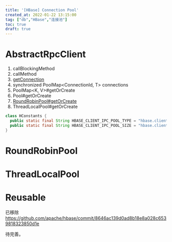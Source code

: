 ```yaml
---
title: '[HBase] Connection Pool'
created_at: 2022-01-22 13:15:00
tag: ["db","HBase","连接池"]
toc: true
draft: true
---
```



# AbstractRpcClient 

1. callBlockingMethod
2. callMethod
3. [getConnection](https://github.com/apache/hbase/blob/rel/2.4.9/hbase-client/src/main/java/org/apache/hadoop/hbase/ipc/AbstractRpcClient.java#L343-L361)
4. synchronized PoolMap<ConnectionId, T> connections
5. PoolMap<K, V>#getOrCreate
6. Pool#getOrCreate
7. [RoundRobinPool#getOrCreate](https://github.com/apache/hbase/blob/rel/2.4.9/hbase-client/src/main/java/org/apache/hadoop/hbase/util/PoolMap.java#L217-L233)
7. ThreadLocalPool#getOrCreate

```java
class HConstants {
  public static final String HBASE_CLIENT_IPC_POOL_TYPE = "hbase.client.ipc.pool.type";
  public static final String HBASE_CLIENT_IPC_POOL_SIZE = "hbase.client.ipc.pool.size";
}
```

# RoundRobinPool

# ThreadLocalPool

# Reusable
已移除 <https://github.com/apache/hbase/commit/8646ac139d0ad8b18e8a028c6539818323850d1e>

待完善。
